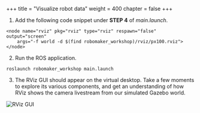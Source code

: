 +++
title = "Visualize robot data"
weight = 400
chapter = false
+++

1. Add the following code snippet under **STEP 4** of _main.launch_.

```
<node name="rviz" pkg="rviz" type="rviz" respawn="false" output="screen"
    args="-f world -d $(find robomaker_workshop)/rviz/px100.rviz">
</node>
```

2. Run the ROS application.

```
roslaunch robomaker_workshop main.launch
```

3. The RViz GUI should appear on the virtual desktop. Take a few moments to explore its various components, and get an understanding of how RViz shows the camera livestream from our simulated Gazebo world.

![RViz GUI](/rviz.png?classes=border)
